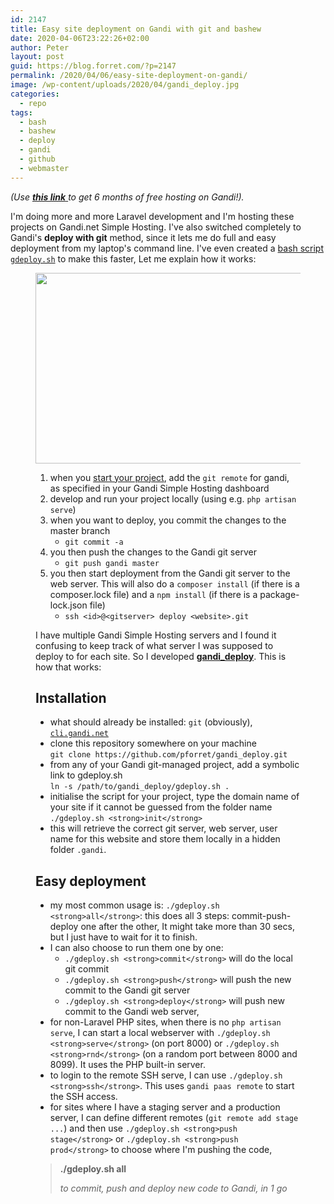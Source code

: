 ```yaml
---
id: 2147
title: Easy site deployment on Gandi with git and bashew
date: 2020-04-06T23:22:26+02:00
author: Peter
layout: post
guid: https://blog.forret.com/?p=2147
permalink: /2020/04/06/easy-site-deployment-on-gandi/
image: /wp-content/uploads/2020/04/gandi_deploy.jpg
categories:
  - repo
tags:
  - bash
  - bashew
  - deploy
  - gandi
  - github
  - webmaster
---
```

<p class="has-text-align-center">
  <em>(Use <a href="https://gandi.link/f/4a9c1f95"><strong>this link</strong> </a>to get 6 months of free hosting on Gandi!).</em>
</p>

I'm doing more and more Laravel development and I'm hosting these projects on Gandi.net Simple Hosting. I've also switched completely to Gandi's **deploy with git** method, since it lets me do full and easy deployment from my laptop's command line. I've even created a [bash script `gdeploy.sh`](https://github.com/pforret/gandi_deploy) to make this faster, Let me explain how it works:<figure class="wp-block-image size-large">

<img  width="703" height="305" src="https://blog.forret.com/wp-content/uploads/2020/04/image-1.png" alt="" class="wp-image-2149" srcset="https://blog.forret.com/wp-content/uploads/2020/04/image-1.png 703w, https://blog.forret.com/wp-content/uploads/2020/04/image-1-300x130.png 300w" sizes="(max-width: 703px) 100vw, 703px" />   

  1. when you [start your project](https://blog.forret.com/2020/03/05/hosting-a-laravel-project-on-gandi/), add the `git remote` for gandi, as specified in your Gandi Simple Hosting dashboard 
  2. develop and run your project locally (using e.g. `php artisan serve`)
  3. when you want to deploy, you commit the changes to the master branch
      * `git commit -a`
  4. you then push the changes to the Gandi git server
      * `git push gandi master`
  5. you then start deployment from the Gandi git server to the web server. This will also do a `composer install` (if there is a composer.lock file) and a `npm install` (if there is a package-lock.json file)
      * `ssh <id>@<gitserver> deploy <website>.git`

I have multiple Gandi Simple Hosting servers and I found it confusing to keep track of what server I was supposed to deploy to for each site. So I developed **[gandi_deploy](https://github.com/pforret/gandi_deploy)**. This is how that works:

## Installation

  * what should already be installed: `git` (obviously), [`cli.gandi.net`](https://cli.gandi.net/)
  * clone this repository somewhere on your machine  
    `git clone https://github.com/pforret/gandi_deploy.git`
  * from any of your Gandi git-managed project, add a symbolic link to gdeploy.sh  
    `ln -s /path/to/gandi_deploy/gdeploy.sh .`
  * initialise the script for your project, type the domain name of your site if it cannot be guessed from the folder name  
    `./gdeploy.sh <strong>init</strong>`
  * this will retrieve the correct git server, web server, user name for this website and store them locally in a hidden folder `.gandi`.

## Easy deployment

  * my most common usage is: `./gdeploy.sh <strong>all</strong>`: this does all 3 steps: commit-push-deploy one after the other, It might take more than 30 secs, but I just have to wait for it to finish.
  * I can also choose to run them one by one: 
      * `./gdeploy.sh <strong>commit</strong>` will do the local git commit
      * `./gdeploy.sh <strong>push</strong>` will push the new commit to the Gandi git server
      * `./gdeploy.sh <strong>deploy</strong>` will push new commit to the Gandi web server,
  * for non-Laravel PHP sites, when there is no `php artisan serve`, I can start a local webserver with `./gdeploy.sh <strong>serve</strong>` (on port 8000) or `./gdeploy.sh <strong>rnd</strong>` (on a random port between 8000 and 8099). It uses the PHP built-in server.
  * to login to the remote SSH serve, I can use `./gdeploy.sh <strong>ssh</strong>`. This uses `gandi paas remote` to start the SSH access.
  * for sites where I have a staging server and a production server, I can define different remotes (`git remote add stage ...`) and then use `./gdeploy.sh <strong>push stage</strong>` or `./gdeploy.sh <strong>push prod</strong>` to choose where I'm pushing the code,

<blockquote class="wp-block-quote">
  <p>
    <strong>./gdeploy.sh all</strong>
  </p>
  
  <cite>to commit, push and deploy new code to Gandi, in 1 go</cite>
</blockquote>
